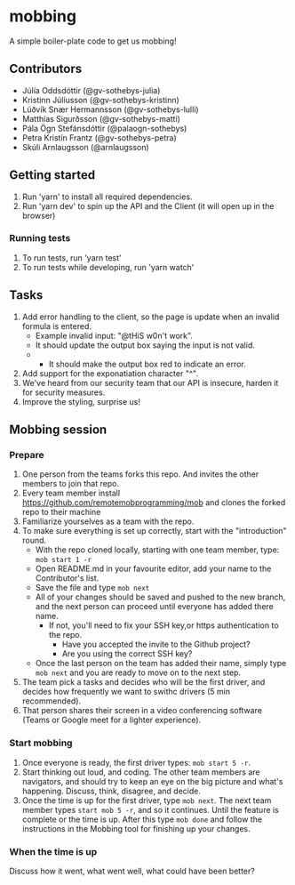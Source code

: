 # mobbing

A simple boiler-plate code to get us mobbing!

## Contributors

- Júlía Oddsdóttir (@gv-sothebys-julia)
- Kristinn Júlíusson (@gv-sothebys-kristinn)
- Lúðvík Snær Hermannsson (@gv-sothebys-lulli)
- Matthías Sigurðsson (@gv-sothebys-matti)
- Pála Ögn Stefánsdóttir (@palaogn-sothebys)
- Petra Kristín Frantz (@gv-sothebys-petra)
- Skúli Arnlaugsson (@arnlaugsson)

## Getting started

1. Run 'yarn' to install all required dependencies.
2. Run 'yarn dev' to spin up the API and the Client (it will open up in the browser)

### Running tests

1. To run tests, run 'yarn test'
2. To run tests while developing, run 'yarn watch'

## Tasks

1. Add error handling to the client, so the page is update when an invalid formula is entered.
   - Example invalid input: "@tHiS w0n't work".
   - It should update the output box saying the input is not valid.
   - - It should make the output box red to indicate an error.
2. Add support for the exponatiation character "^".
3. We've heard from our security team that our API is insecure, harden it for security measures.
4. Improve the styling, surprise us!

## Mobbing session

### Prepare

1. One person from the teams forks this repo. And invites the other members to join that repo.
2. Every team member install https://github.com/remotemobprogramming/mob and clones the forked repo to their machine
3. Familiarize yourselves as a team with the repo.
4. To make sure everything is set up correctly, start with the "introduction" round.
   - With the repo cloned locally, starting with one team member, type: `mob start 1 -r`
   - Open README.md in your favourite editor, add your name to the Contributor's list.
   - Save the file and type `mob next`
   - All of your changes should be saved and pushed to the new branch, and the next person can proceed until everyone has added there name.
     - If not, you'll need to fix your SSH key,or https authentication to the repo.
       - Have you accepted the invite to the Github project?
       - Are you using the correct SSH key?
   - Once the last person on the team has added their name, simply type `mob next` and you are ready to move on to the next step.
5. The team pick a tasks and decides who will be the first driver, and decides how frequently we want to swithc drivers (5 min recommended).
6. That person shares their screen in a video conferencing software (Teams or Google meet for a lighter experience).

### Start mobbing

1. Once everyone is ready, the first driver types: `mob start 5 -r`.
2. Start thinking out loud, and coding. The other team members are navigators, and should try to keep an eye on the big picture and what's happening. Discuss, think, disagree, and decide.
3. Once the time is up for the first driver, type `mob next`. The next team member types `start mob 5 -r`, and so it continues. Until the feature is complete or the time is up. After this type `mob done` and follow the instructions in the Mobbing tool for finishing up your changes.

### When the time is up

Discuss how it went, what went well, what could have been better?
